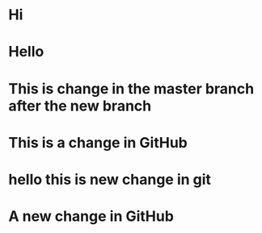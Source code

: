 # Hi

# Hello

# This is change in the master branch after the new branch

# This is a change in GitHub

# hello this is new change in git

# A new change in GitHub
